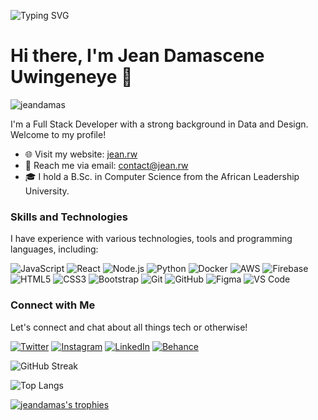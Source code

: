 ![Typing SVG](https://readme-typing-svg.demolab.com?font=Fira+Code&weight=500&size=30&pause=1000&color=C0392B&width=435&height=100&lines=Full+Stack+Development;Data+Analysis;Design)

# Hi there, I'm Jean Damascene Uwingeneye 👋
<p align="left"> <img src="https://komarev.com/ghpvc/?username=jeandamas&label=Profile%20views&color=blue&style=flat" alt="jeandamas" /> </p>
I'm a Full Stack Developer with a strong background in Data and Design. Welcome to my profile!

- 🌐 Visit my website: [jean.rw](https://jean.rw/)
- 📧 Reach me via email: contact@jean.rw
- 🎓 I hold a B.Sc. in Computer Science from the African Leadership University.

### Skills and Technologies

I have experience with various technologies, tools and programming languages, including:

![JavaScript](https://img.shields.io/badge/-JavaScript-F7DF1E?logo=javascript&logoColor=white&labelColor=F7DF1E&style=flat-square)
![React](https://img.shields.io/badge/-React-61DAFB?logo=react&logoColor=white&labelColor=61DAFB&style=flat-square)
![Node.js](https://img.shields.io/badge/-Node.js-339933?logo=node.js&logoColor=white&labelColor=339933&style=flat-square)
![Python](https://img.shields.io/badge/-Python-3776AB?logo=python&logoColor=white&labelColor=3776AB&style=flat-square)
![Docker](https://img.shields.io/badge/-Docker-2496ED?logo=docker&logoColor=white&labelColor=2496ED&style=flat-square)
![AWS](https://img.shields.io/badge/-AWS-232F3E?logo=amazon-aws&logoColor=white&labelColor=232F3E&style=flat-square)
![Firebase](https://img.shields.io/badge/-Firebase-FFCA28?logo=firebase&logoColor=white&labelColor=FFCA28&style=flat-square)
![HTML5](https://img.shields.io/badge/-HTML5-E34F26?logo=html5&logoColor=white&labelColor=E34F26&style=flat-square)
![CSS3](https://img.shields.io/badge/-CSS3-1572B6?logo=css3&logoColor=white&labelColor=1572B6&style=flat-square)
![Bootstrap](https://img.shields.io/badge/-Bootstrap-7952B3?logo=bootstrap&logoColor=white&labelColor=7952B3&style=flat-square)
![Git](https://img.shields.io/badge/-Git-F05032?logo=git&logoColor=white&labelColor=F05032&style=flat-square)
![GitHub](https://img.shields.io/badge/-GitHub-181717?logo=github&logoColor=white&labelColor=181717&style=flat-square)
![Figma](https://img.shields.io/badge/-Figma-F24E1E?logo=figma&logoColor=white&labelColor=F24E1E&style=flat-square)
![VS Code](https://img.shields.io/badge/-VS%20Code-007ACC?logo=visual-studio-code&logoColor=white&labelColor=007ACC&style=flat-square)

### Connect with Me

Let's connect and chat about all things tech or otherwise!

[![Twitter](https://img.shields.io/badge/-Twitter-1DA1F2?logo=twitter&logoColor=white&labelColor=1DA1F2&style=for-the-badge)](https://twitter.com/jean_damascen)
[![Instagram](https://img.shields.io/badge/-Instagram-E4405F?logo=instagram&logoColor=white&labelColor=E4405F&style=for-the-badge)](https://instagram.com/jean_damascene_u)
[![LinkedIn](https://img.shields.io/badge/-LinkedIn-0077B5?logo=linkedin&logoColor=white&labelColor=0077B5&style=for-the-badge)](https://linkedin.com/in/jean-damascene)
[![Behance](https://img.shields.io/badge/-Behance-1769FF?logo=behance&logoColor=white&labelColor=1769FF&style=for-the-badge)](https://www.behance.net/jeandamascene)

![GitHub Streak](https://github-readme-streak-stats.herokuapp.com?user=jeandamas&theme=gruvbox-duo&mode=weekly&dates=7366EB&ring=EB5454)

![Top Langs](https://github-readme-stats.vercel.app/api/top-langs/?username=jeandamas&layout=compact&theme=vision-friendly-dark)

<div align="left">
  <a href="https://github.com/ryo-ma/github-profile-trophy"><img src="https://github-profile-trophy.vercel.app/?username=jeandamas" alt="jeandamas's trophies"></a>
</div>
